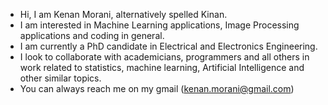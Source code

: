 * Hi, I am Kenan Morani, alternatively spelled Kinan.
* I am interested in Machine Learning applications, Image Processing applications and coding in general.
* I am currently a PhD candidate in Electrical and Electronics Engineering.
* I look to collaborate with academicians, programmers and all others in work related to statistics, machine learning, Artificial Intelligence and other similar topics.
* You can always reach me on my gmail (kenan.morani@gmail.com)
